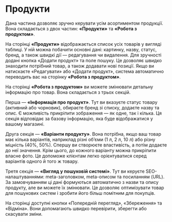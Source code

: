 # Продукти

Дана частина дозволяє зручно керувати усім асортиментом  продукції. Вона складається з двох частин: **«Продукти»** та **«Робота з продуктом»**.

На сторінці **«Продукти»** відображається список усіх товарів у вигляді таблиці. У ній можна побачити основні дані: картинку, назву, статус, бренд, а також швидкі дії — редагування чи видалення. Для зручності додані кнопка «Додати продукт» та поле пошуку. Це дозволяє швидко знаходити потрібний товар, а також додавати нові позиції. Якщо ви натискаєте «Редагувати» або «Додати продукт», система автоматично переводить вас на сторінку **«Робота з продуктом»**.

На сторінці **«Робота з продуктом»** ви можете змінювати детальну інформацію про товар. Вона складається з трьох секцій.

Перша — **«Інформація про продукт»**. Тут ви вказуєте статус товару (активний або чорновик), обираєте бренд зі списку, додаєте назву та опис. Є можливість прикріпити зображення — як одне, так і кілька. Ця секція відповідає за базову інформацію, яка буде відображатися у вашому магазині.

Друга секція — **«Варіанти продукту»**. Вона потрібна, якщо ваш товар має кілька варіантів, наприклад різні об’єми (1 л, 2 л, 10 л) або різну міцність (40%, 50%). Спершу ви створюєте властивість, а потім додаєте до неї значення. Крім цього, до кожного варіанту можна прикріпити власне фото. Це допоможе клієнтам легко орієнтуватися серед варіантів одного й того ж товару.

Третя секція — **«Вигляд у пошуковій системі»**. Тут ви керуєте SEO-налаштуваннями: meta-заголовком, meta-описом та посиланням (URL). За замовчуванням ці дані формуються автоматично з назви та опису продукту, але ви можете їх змінювати. Це дозволяє оптимізувати товар для пошукових систем і зробити його більш помітним для покупців.

На сторінці доступні кнопки «Попередній перегляд», «Збереження» та «Відміна». Вони допомагають швидко перевірити, зберегти або скасувати зміни.